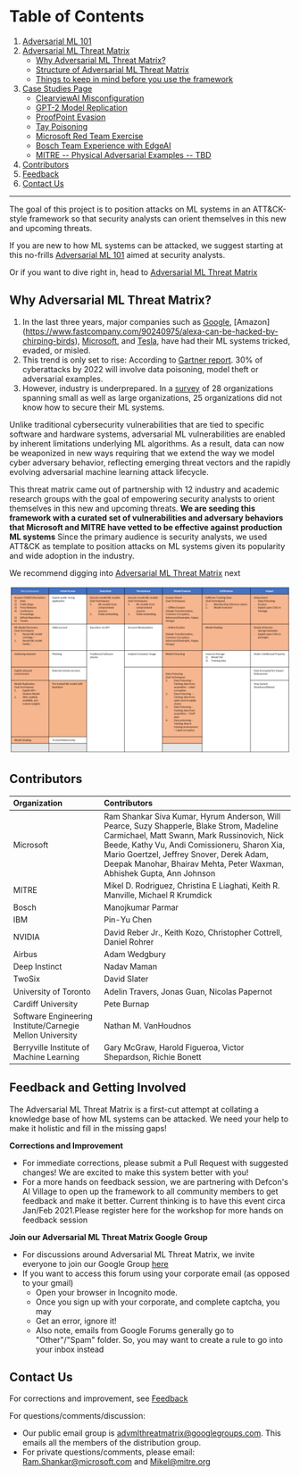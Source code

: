 # Table of Contents
1. [Adversarial ML 101](/pages/adversarial-ml-101.md)
2. [Adversarial ML Threat Matrix](/pages/adversarial-ml-threat-matrix.md)
    - [Why Adversarial ML Threat Matrix?](#why-adversarial-ml-threat-matrix)
    - [Structure of Adversarial ML Threat Matrix](/pages/adversarial-ml-threat-matrix.md#Structure-of-Adversarial-ML-Threat-Matrix)
    - [Things to keep in mind before you use the framework](/pages/things-to-keep-in-mind-before-you-use-the-framework.md)
8. [Case Studies Page](/pages/case-studies-page.md)
    - [ClearviewAI Misconfiguration](/pages/case-studies-page.md#clearviewai-misconfiguration)
    - [GPT-2 Model Replication](/pages/case-studies-page.md#gpt-2-model-replication)
    - [ProofPoint Evasion](/pages/case-studies-page.md#proofpoint-evasion)
    - [Tay Poisoning](/pages/case-studies-page.md#tay-poisoning)
    - [Microsoft Red Team Exercise](/pages/case-studies-page.md#microsoft-red-team-exercise)
    - [Bosch Team Experience with EdgeAI ](/pages/case-studies-page.md#bosch-team-experience-with-edgeai)
    - [MITRE -- Physical Adversarial Examples -- TBD](/pages/case-studies-page.md#mitre-physical-adversarial-examples-tbd)
5. [Contributors](#contributors)
6. [Feedback](#feedback-and-getting-involved)
6. [Contact Us](#contact-us)
---- 

The goal of this project is to position attacks on ML systems in an ATT&CK-style framework so that security analysts can orient themselves
in this new and upcoming threats.

If you are new to how ML systems can be attacked, we suggest starting at this no-frills [Adversarial ML 101](/pages/adversarial-ml-101.md) aimed at security analysts. 

Or if you want to dive right in, head to [Adversarial ML Threat Matrix](/pages/adversarial-ml-threat-matrix.md)

## Why Adversarial ML Threat Matrix? 
1.  In the last three years, major companies such as [Google](https://www.zdnet.com/article/googles-best-image-recognition-system-flummoxed-by-fakes/), [Amazon]           (https://www.fastcompany.com/90240975/alexa-can-be-hacked-by-chirping-birds), [Microsoft](https://www.theguardian.com/technology/2016/mar/24/tay-microsofts-ai-chatbot-gets-a-crash-course-in-racism-from-twitter), and [Tesla](https://spectrum.ieee.org/cars-that-think/transportation/self-driving/three-small-stickers-on-road-can-steer-tesla-autopilot-into-oncoming-lane), have had their ML systems tricked, evaded, or misled.
2.  This trend is only set to rise: According to [Gartner report](https://www.gartner.com/doc/3939991). 30% of cyberattacks by 2022 will involve data poisoning, model     theft or adversarial examples.
3.  However, industry is underprepared. In a [survey](https://arxiv.org/pdf/2002.05646.pdf) of 28 organizations spanning small as well as large organizations, 25           organizations did not know how to secure their ML systems.

Unlike traditional cybersecurity vulnerabilities that are tied to specific software and hardware systems, adversarial ML vulnerabilities are enabled by inherent limitations underlying ML algorithms. As a result, data can now be weaponized in new ways requiring that we extend the way we model cyber adversary behavior, reflecting emerging threat vectors and the rapidly evolving adversarial machine learning attack lifecycle.

This threat matrix came out of partnership with 12 industry and academic research groups with the goal of empowering security analysts to orient themselves in this new and upcoming threats. **We are seeding this framework with a curated set of vulnerabilities and adversary behaviors that Microsoft and MITRE have vetted to be effective against production ML systems** Since the primary audience is security analysts, we used ATT&CK as template to position attacks on ML systems given its popularity and wide adoption in the industry.

We recommend digging into [Adversarial ML Threat Matrix](/pages/adversarial-ml-threat-matrix.md) next




![alt text](resources/advmlthreatmatrix.png)


## Contributors

| **Organization**    | **Contributors**    |
| :---                | :---                |
| Microsoft           | Ram Shankar Siva Kumar, Hyrum Anderson, Will Pearce, Suzy Shapperle, Blake Strom, Madeline Carmichael, Matt Swann, Mark Russinovich, Nick Beede, Kathy Vu, Andi Comissioneru, Sharon Xia, Mario Goertzel, Jeffrey Snover, Derek Adam, Deepak Manohar, Bhairav Mehta, Peter Waxman, Abhishek Gupta, Ann Johnson  |
| MITRE               | Mikel D. Rodriguez, Christina E Liaghati, Keith R. Manville, Michael R Krumdick |
| Bosch               | Manojkumar Parmar |
| IBM                 | Pin-Yu Chen       |
| NVIDIA              | David Reber Jr., Keith Kozo, Christopher Cottrell, Daniel Rohrer |
| Airbus              | Adam Wedgbury     |
| Deep Instinct       | Nadav Maman       |
| TwoSix              | David Slater      |
| University of Toronto | Adelin Travers, Jonas Guan, Nicolas Papernot |
| Cardiff University  | Pete Burnap |
| Software Engineering Institute/Carnegie Mellon University | Nathan M. VanHoudnos | 
| Berryville Institute of Machine Learning | Gary McGraw, Harold Figueroa, Victor Shepardson, Richie Bonett|

## Feedback and Getting Involved 

The Adversarial ML Threat Matrix is a first-cut attempt at collating a knowledge base of how ML systems can be attacked. We need your help to make it holistic and fill in the missing gaps!

**Corrections and Improvement**

-   For immediate corrections, please submit a Pull Request with suggested changes! We are excited to make this system better with you!
-   For a more hands on feedback session, we are partnering with Defcon's AI Village to open up the framework to all community members to get feedback and make it better. Current thinking is to have this event circa
Jan/Feb 2021.Please register here for the workshop for more hands on feedback session

**Join our Adversarial ML Threat Matrix Google Group**

- For discussions around Adversarial ML Threat Matrix, we invite everyone to join our Google Group [here](https://groups.google.com/forum/#!forum/advmlthreatmatrix/join)
- If you want to access this forum using your corporate email (as opposed to your gmail)
  - Open your browser in Incognito mode.
  - Once you sign up with your corporate, and complete captcha, you may
  - Get an error, ignore it!
  - Also note, emails from Google Forums generally go to "Other"/"Spam"
    folder. So, you may want to create a rule to go into your inbox
    instead

 
 ## Contact Us
For corrections and improvement, see [Feedback](#feedback-and-getting-involved)

For questions/comments/discussion: 
-  Our public email group is advmlthreatmatrix@googlegroups.com. This emails all the members of the distribution group. 
-  For private questions/comments, please email: <Ram.Shankar@microsoft.com> and <Mikel@mitre.org>

